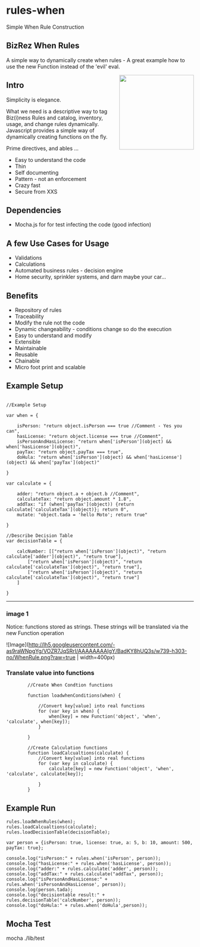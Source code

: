 # rules-when
Simple When Rule Construction



## BizRez When Rules

A simple way to dynamically create when rules - A great example how to use the new Function instead of the 'evil' eval.

<img src="http://upload.wikimedia.org/wikipedia/commons/d/dc/Magneto,_longitudinal_section_(Rankin_Kennedy,_Modern_Engines,_Vol_II).jpg" align="right" width="200px" />

## Intro

Simplicity is elegance.

What we need is a descriptive way to tag Biz(i)ness Rules and catalog, inventory, usage, and change rules dynamically.
Javascript provides a simple way of dynamically creating functions on the fly.


Prime directives, and ables ...
- Easy to understand the code
- Thin
- Self documenting
- Pattern - not an enforcement
- Crazy fast
- Secure from XXS


## Dependencies

-  Mocha.js for for test infecting the code (good infection)

## A few Use Cases for Usage

- Validations
- Calculations
- Automated business rules - decision engine
- Home security, sprinkler systems, and darn maybe your car...

## Benefits

- Repository of rules
- Traceability
- Modify the rule not the code
- Dynamic changeability - conditions change so do the execution
- Easy to understand and modify
- Extensible
- Maintainable
- Reusable
- Chainable
- Micro foot print and scalable

## Example Setup

```

//Example Setup

var when = {

    isPerson: "return object.isPerson === true //Comment - Yes you can",
    hasLicense: "return object.license === true //Comment",
    isPersonAndHasLicense: "return when['isPerson'](object) && when['hasLicense'](object)",
    payTax: "return object.payTax === true",
    doHula: "return when['isPerson'](object) && when['hasLicense'](object) && when['payTax'](object)"

}

var calculate = {

    adder: "return object.a + object.b //Comment",
    calculateTax: "return object.amount * 1.8",
    addTax: "if (when['payTax'](object)) {return calculate['calculateTax'](object)}; return 0",
    mutate: "object.tada = 'hello Moto'; return true"

}

//Describe Decision Table
var decisionTable = {

    calcNumber: [["return when['isPerson'](object)", "return calculate['adder'](object)", "return true"],
        ["return when['isPerson'](object)", "return calculate['calculateTax'](object)", "return true"],
        ["return when['isPerson'](object)", "return calculate['calculateTax'](object)", "return true"]
    ]

}

```
---
### image 1

Notice: functions stored as strings. These strings will be translated via the new Function operation

![Image](http://lh5.googleusercontent.com/-as9raWNpgYg/VOZR7JqSRrI/AAAAAAAAIgY/BadKY8hUQ3s/w739-h303-no/WhenRule.png?raw=true | width=400px)



### Translate value into functions
```
        //Create When Condtion functions

        function loadwhenConditions(when) {

            //Convert key[value] into real functions
            for (var key in when) {
                when[key] = new Function('object', 'when', 'calculate', when[key]);
            }

        }

        //Create Calculation functions
        function loadCalcualtions(calculate) {
            //Convert key[value] into real functions
            for (var key in calculate) {
                calculate[key] = new Function('object', 'when', 'calculate', calculate[key]);

            }
        }

```

## Example Run

```
rules.loadWhenRules(when);
rules.loadCalcualtions(calculate);
rules.loadDecisionTable(decisionTable);

var person = {isPerson: true, license: true, a: 5, b: 10, amount: 500, payTax: true};

console.log("isPerson:" + rules.when('isPerson', person));
console.log("hasLicense:" + rules.when('hasLicense', person));
console.log("adder:" + rules.calculate('adder', person));
console.log("addTax:" + rules.calculate("addTax", person));
console.log("isPersonAndHasLicense:" + rules.when('isPersonAndHasLicense', person));
console.log(person.tada);
console.log("decisiontable result:" + rules.decisionTable('calcNumber', person));
console.log("doHula:" + rules.when('doHula',person));

```

## Mocha Test

mocha ./lib/test
